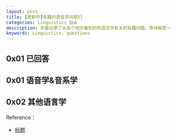```yaml
---
layout: post
title: [更新中]有趣的语音学问题们
categories: Linguistics Q&A
description: 本篇记录了从各个地方看到的和语言学有关的有趣问题。等待解答～
keywords: Linguistics, questions
---
```


## 0x01 已回答


## 0x01 语音学&音系学


## 0x02 其他语言学




Reference：

- [标题](链接)
